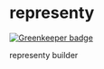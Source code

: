 # representy

[![Greenkeeper badge](https://badges.greenkeeper.io/representy/representy.svg)](https://greenkeeper.io/)

representy builder
